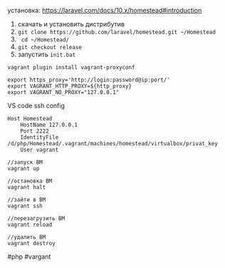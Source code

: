 установка: https://laravel.com/docs/10.x/homestead#introduction
1. скачать и установить дистрибутив
2. `git clone https://github.com/laravel/homestead.git ~/Homestead`
3. ` cd ~/Homestead/`
4. `git checkout release`
5. запустить `init.bat`




```
vagrant plugin install vagrant-proxyconf

export https_proxy='http://login:password@ip:port/' 
export VAGRANT_HTTP_PROXY=${http_proxy} 
export VAGRANT_NO_PROXY="127.0.0.1"
```

VS code ssh config
```
Host Homestead
    HostName 127.0.0.1
    Port 2222
    IdentityFile /d/php/Homestead/.vagrant/machines/homestead/virtualbox/privat_key
    User vagrant
```

```
//запуск ВМ
vagrant up

//остановка ВМ
vagrant halt

//зайти в ВМ
vagrant ssh

//перезагрузить ВМ
vagrant reload

//удалить ВМ
vagrant destroy
```



#php #vargant




